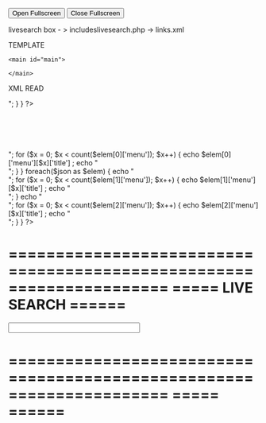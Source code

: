 <!DOCTYPE html>
<html>
<head>
<meta name="viewport" content="width=device-width, initial-scale=1">
<style>




/* Style the button */
button {
  padding: 20px;
  font-size: 20px;
}
</style>
</head>
<body>



<button onclick="openFullscreen();">Open Fullscreen</button>
<button onclick="closeFullscreen();">Close Fullscreen</button>

<script>
var elem = document.documentElement;
function openFullscreen() {
  if (elem.requestFullscreen) {
    elem.requestFullscreen();
  } else if (elem.webkitRequestFullscreen) { /* Safari */
    elem.webkitRequestFullscreen();
  } else if (elem.msRequestFullscreen) { /* IE11 */
    elem.msRequestFullscreen();
  }
}

function closeFullscreen() {
  if (document.exitFullscreen) {
    document.exitFullscreen();
  } else if (document.webkitExitFullscreen) { /* Safari */
    document.webkitExitFullscreen();
  } else if (document.msExitFullscreen) { /* IE11 */
    document.msExitFullscreen();
  }
}
</script>



</body>
</html>




<?php 
                    

switch( $_GET['lnk']){ 
	case "one": 
	echo "one";
    break; 
    case "two": 
    echo "two";
    break; 
    default: 
    echo "Design default";
    } 
?>




livesearch box - > includeslivesearch.php -> links.xml



 TEMPLATE    

<?php
$title = "Home";
$description = "Basic flex stuffs and all";
$logo = "black";
$home = "active";
include $_SERVER['DOCUMENT_ROOT'] . "/includes/head.php";
?>  


    <main id="main">

    </main>

            
<?php
include $_SERVER['DOCUMENT_ROOT'] . "/includes/foot.php";
?>




XML READ

<?php
$path = $_SERVER['DOCUMENT_ROOT'] . "/database/testimonials.xml";
$xmlfile = file_get_contents($path);
$new = simplexml_load_string($xmlfile);
$con = json_encode($new);
$json = json_decode($con, true);
//print_r($con);  
foreach($json as $elem)  
{
    for ($x = 0; $x < count($elem); $x++) 
    {
        echo $elem[$x]['title'] . "&nbsp;&nbsp;&nbsp;&nbsp;". $elem[$x]['author'] ;
        echo "<br>";
    }
}
  
?>
<br>
<br><br><br><br><br>

<?php
$path = $_SERVER['DOCUMENT_ROOT'] . "/database/discography.xml";
$xmlfile = file_get_contents($path);
$new = simplexml_load_string($xmlfile);
$con = json_encode($new);
$json = json_decode($con, true);
 
foreach($json as $elem)  
{
    echo "<br>";
    for ($x = 0; $x < count($elem[0]['menu']); $x++) 
    {
        echo $elem[0]['menu'][$x]['title']  ;
        echo "<br>";
    }
}
foreach($json as $elem)  
{

    echo "<br>";
    for ($x = 0; $x  < count($elem[1]['menu']); $x++) 
    {
        echo $elem[1]['menu'][$x]['title']  ;
        echo "<br>";
    }
    echo "<br>";
    for ($x = 0; $x  < count($elem[2]['menu']); $x++) 
    {
        echo $elem[2]['menu'][$x]['title']  ;
        echo "<br>";
    }
}
  
?>


=====================================================================
=====                       LIVE SEARCH                        ======
=====================================================================


<html>
<head>
<script>
function showResult(str) {
  if (str.length==0) {
    document.getElementById("livesearch").innerHTML="";
    document.getElementById("livesearch").style.border="0px";
    return;
  }
  var xmlhttp=new XMLHttpRequest();
  xmlhttp.onreadystatechange=function() {
    if (this.readyState==4 && this.status==200) {
      document.getElementById("livesearch").innerHTML=this.responseText;
      document.getElementById("livesearch").style.border="1px solid #A5ACB2";
    }
  }
  xmlhttp.open("GET","/includes/livesearch.php?q="+str,true);
  xmlhttp.send();
}
</script>
</head>
<body>

<form>
<input type="text" size="30" onkeyup="showResult(this.value)">
<div id="livesearch"></div>
</form>

</body>
</html>

=====================================================================
=====                                                          ======
=====================================================================